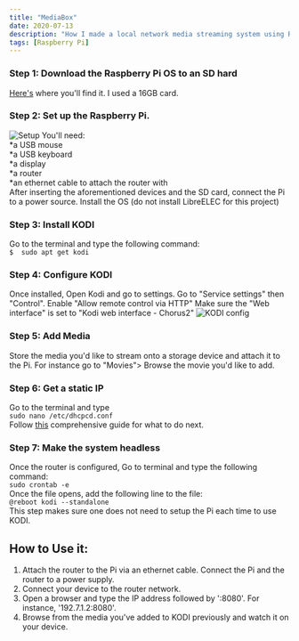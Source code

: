 ```yaml
---
title: "MediaBox"
date: 2020-07-13
description: "How I made a local network media streaming system using Raspberry Pi 3"
tags: [Raspberry Pi]
---
```

### Step 1: Download the Raspberry Pi OS to an SD hard  
[Here's](https://www.raspberrypi.org/downloads/) where you'll find it. I used a 16GB card.
### Step 2: Set up the Raspberry Pi.
![Setup](https://www.raspberrypi.org/app/uploads/2018/07/42558525-6dd32c62-84e9-11e8-99d2-0281ffe300c3.gif)
You'll need:  
*a USB mouse  
*a USB keyboard  
*a display  
*a router  
*an ethernet cable to attach the router with  
After inserting the aforementioned devices and the SD card, connect the Pi to a power source. Install the OS (do not install LibreELEC for this project)
### Step 3: Install KODI
Go to the terminal and type the following command:  
`$	sudo apt get kodi`  
### Step 4: Configure KODI
Once installed, 
Open Kodi and go to settings. Go to "Service settings" then "Control". Enable "Allow remote control via HTTP"
Make sure the "Web interface" is set to "Kodi web interface - Chorus2"
![KODI config](https://i.imgur.com/e4Qnyc8.jpg)
### Step 5: Add Media
Store the media you'd like to stream onto a storage device and attach it to the Pi.
For instance go to "Movies"> Browse the movie you'd like to add.
### Step 6: Get a static IP
Go to the terminal and type  
`sudo nano /etc/dhcpcd.conf`  
Follow [this](https://thepihut.com/blogs/raspberry-pi-tutorials/how-to-give-your-raspberry-pi-a-static-ip-address-update) comprehensive guide for what to do next.
### Step 7: Make the system headless
Once the router is configured, Go to terminal and type the following command:  
`sudo crontab -e`  
Once the file opens, add the following line to the file:  
`@reboot kodi --standalone`  
This step makes sure one does not need to setup the Pi each time to use KODI.

## How to Use it:
1. Attach the router to the Pi via an ethernet cable. Connect the Pi and the router to a power supply.
2. Connect your device to the router network.
3. Open a browser and type the IP address followed by ':8080'. For instance, '192.7.1.2:8080'. 
4. Browse from the media you've added to KODI previously and watch it on your device.   
